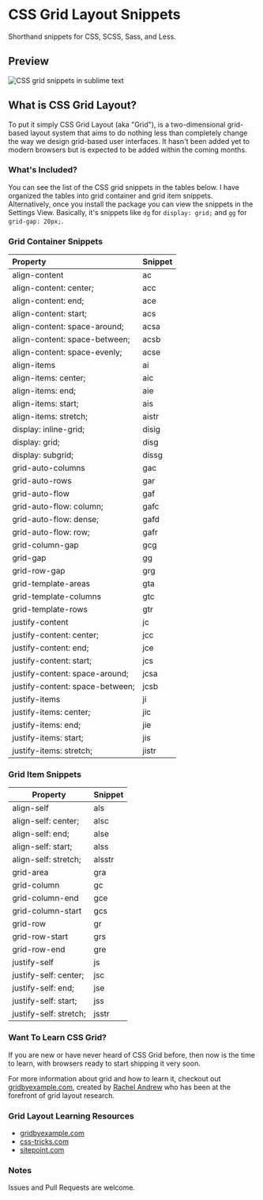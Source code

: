 # CSS Grid Layout Snippets

Shorthand snippets for CSS, SCSS, Sass, and Less.

## Preview
![CSS grid snippets in sublime text](https://s23.postimg.org/4cg5nmjln/css_grid_snippets.gif)

## What is CSS Grid Layout?
To put it simply CSS Grid Layout (aka "Grid"), is a two-dimensional grid-based layout system that aims to do nothing less than completely change the way we design grid-based user interfaces. It hasn't been added yet to modern browsers but is expected to be added within the coming months.

### What's Included?
You can see the list of the CSS grid snippets in the tables below. I have organized the tables into grid container and grid item snippets. Alternatively, once you install the package you can view the snippets in the Settings View.  Basically, it's snippets like `dg` for ```display: grid;``` and `gg` for ```grid-gap: 20px;```.

### Grid Container Snippets

| Property                          | Snippet       |
| :-------------------------------- | :------------ |
| align-content                     | ac            |
| align-content: center;            | acc           |
| align-content: end;               | ace           |
| align-content: start;             | acs           |
| align-content: space-around;      | acsa          |
| align-content: space-between;     | acsb          |
| align-content: space-evenly;      | acse          |
| align-items                       | ai            |
| align-items: center;              | aic           |
| align-items: end;                 | aie           |
| align-items: start;               | ais           |
| align-items: stretch;             | aistr         |
| display: inline-grid;             | disig         |
| display: grid;                    | disg          |
| display: subgrid;                 | dissg         |
| grid-auto-columns                 | gac           |
| grid-auto-rows                    | gar           |
| grid-auto-flow                    | gaf           |
| grid-auto-flow: column;           | gafc          |
| grid-auto-flow: dense;            | gafd          |
| grid-auto-flow: row;              | gafr          |
| grid-column-gap                   | gcg           |
| grid-gap                          | gg            |
| grid-row-gap                      | grg           |
| grid-template-areas               | gta           |
| grid-template-columns             | gtc           |
| grid-template-rows                | gtr           |
| justify-content                   | jc            |
| justify-content: center;          | jcc           |
| justify-content: end;             | jce           |
| justify-content: start;           | jcs           |
| justify-content: space-around;    | jcsa          |
| justify-content: space-between;   | jcsb          |
| justify-items                     | ji            |
| justify-items: center;            | jic           |
| justify-items: end;               | jie           |
| justify-items: start;             | jis           |
| justify-items: stretch;           | jistr         |

### Grid Item Snippets

| Property                          | Snippet       |
| --------------------------------- | ------------- |
| align-self                        | als           |
| align-self: center;               | alsc          |
| align-self: end;                  | alse          |
| align-self: start;                | alss          |
| align-self: stretch;              | alsstr        |
| grid-area                         | gra           |
| grid-column                       | gc            |
| grid-column-end                   | gce           |
| grid-column-start                 | gcs           |
| grid-row                          | gr            |
| grid-row-start                    | grs           |
| grid-row-end                      | gre           |
| justify-self                      | js            |
| justify-self: center;             | jsc           |
| justify-self: end;                | jse           |
| justify-self: start;              | jss           |
| justify-self: stretch;            | jsstr         |

### Want To Learn CSS Grid?
If you are new or have never heard of CSS Grid before, then now is the time to learn, with browsers ready to start shipping it very soon.

For more information about grid and how to learn it, checkout out [gridbyexample.com](http://gridbyexample.com "Grid By Example homepage"), created by [Rachel Andrew](https://rachelandrew.co.uk "Rachel Andrew's website") who has been at the forefront of grid layout research.

### Grid Layout Learning Resources
* [gridbyexample.com](http://gridbyexample.com "Grid By Example homepage")
* [css-tricks.com](https://css-tricks.com/snippets/css/complete-guide-grid/ "A Complete Guide to Grid")
* [sitepoint.com](https://www.sitepoint.com/introducing-the-css-grid-layout/ "Introducing the CSS Grid Layout")

### Notes
Issues and Pull Requests are welcome.

